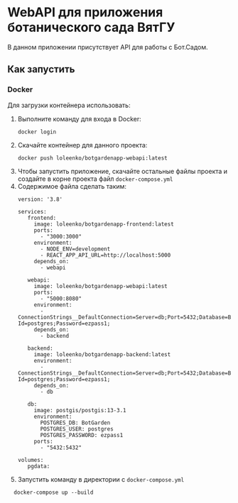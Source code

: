# WebAPI для приложения ботанического сада ВятГУ

В данном приложении присутствует API для работы с Бот.Садом.

## Как запустить

### Docker

Для загрузки контейнера использовать:

1. Выполните команду для входа в Docker:
   ```
   docker login
2. Скачайте контейнер для данного проекта:
   ```
   docker push loleenko/botgardenapp-webapi:latest
3. Чтобы запустить приложение, скачайте остальные файлы проекта и создайте в корне проекта файл `docker-compose.yml`
4. Содержимое файла сделать таким:
   ```
   version: '3.8'

   services:
      frontend:
        image: loleenko/botgardenapp-frontend:latest
        ports:
          - "3000:3000"
        environment:
          - NODE_ENV=development
          - REACT_APP_API_URL=http://localhost:5000
        depends_on:
          - webapi
    
      webapi:
        image: loleenko/botgardenapp-webapi:latest
        ports:
          - "5000:8080"
        environment:
          - ConnectionStrings__DefaultConnection=Server=db;Port=5432;Database=BotGarden;User Id=postgres;Password=ezpass1;
        depends_on:
          - backend
    
      backend:
        image: loleenko/botgardenapp-backend:latest
        environment:
          - ConnectionStrings__DefaultConnection=Server=db;Port=5432;Database=BotGarden;User Id=postgres;Password=ezpass1;
        depends_on:
          - db
    
      db:
        image: postgis/postgis:13-3.1
        environment:
          POSTGRES_DB: BotGarden
          POSTGRES_USER: postgres
          POSTGRES_PASSWORD: ezpass1
        ports:
          - "5432:5432"
    
   volumes:
      pgdata:
5. Запустить команду в директории с `docker-compose.yml`
```
  docker-compose up --build

